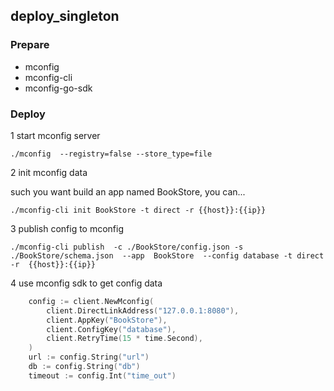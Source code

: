 ## deploy_singleton


### Prepare

* mconfig
* mconfig-cli
* mconfig-go-sdk


### Deploy

1 start mconfig server

```shell
./mconfig  --registry=false --store_type=file
```

2 init mconfig data

such you want build an app named BookStore, you can...

```shell
./mconfig-cli init BookStore -t direct -r {{host}}:{{ip}} 
```

3 publish config to mconfig

```shell
./mconfig-cli publish  -c ./BookStore/config.json -s ./BookStore/schema.json  --app  BookStore  --config database -t direct -r  {{host}}:{{ip}} 
```

4 use mconfig sdk to get config data

```go
    config := client.NewMconfig(
		client.DirectLinkAddress("127.0.0.1:8080"),
		client.AppKey("BookStore"),
		client.ConfigKey("database"),
		client.RetryTime(15 * time.Second),
	)
	url := config.String("url")
	db := config.String("db")
	timeout := config.Int("time_out")
	
```